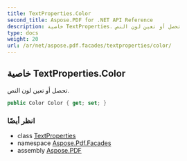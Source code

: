 ```yaml
---
title: TextProperties.Color
second_title: Aspose.PDF for .NET API Reference
description: خاصية TextProperties. تحصل أو تعين لون النص
type: docs
weight: 20
url: /ar/net/aspose.pdf.facades/textproperties/color/
---
```

## خاصية TextProperties.Color

تحصل أو تعين لون النص.

```csharp
public Color Color { get; set; }
```

### انظر أيضًا

* class [TextProperties](../)
* namespace [Aspose.Pdf.Facades](../../../aspose.pdf.facades/)
* assembly [Aspose.PDF](../../../)